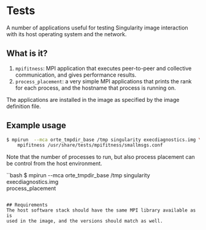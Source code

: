 # Tests
A number of applications useful for testing Singularity image interaction
with its host operating system and the network.

## What is it?
1. `mpifitness`: MPI application that executes peer-to-peer and collective
    communication, and gives performance results.
1. `process_placement`: a very simple MPI applications that prints the
    rank for each process, and the hostname that process is running on.

The applications are installed in the image as specified by the image
definition file.

## Example usage
```bash
$ mpirun  --mca orte_tmpdir_base /tmp singularity execdiagnostics.img \
    mpifitness /usr/share/tests/mpifitness/smallmsgs.conf
```
Note that the number of processes to run, but also process placement can
be control from the host environment.

``bash
$ mpirun  --mca orte_tmpdir_base /tmp singularity execdiagnostics.img \
    process_placement
```

## Requirements
The host software stack should have the same MPI library available as is
used in the image, and the versions should match as well.
